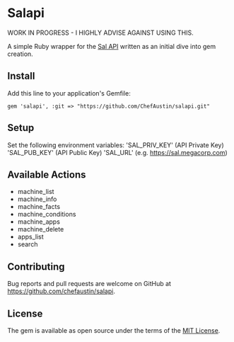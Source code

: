 # Salapi

WORK IN PROGRESS - I HIGHLY ADVISE AGAINST USING THIS.

A simple Ruby wrapper for the [Sal API](https://github.com/salopensource/sal) written as an initial dive into gem creation.

## Install

Add this line to your application's Gemfile:

`gem 'salapi', :git => "https://github.com/ChefAustin/salapi.git"`

## Setup

Set the following environment variables:
'SAL_PRIV_KEY' (API Private Key)
'SAL_PUB_KEY' (API Public Key)
'SAL_URL' (e.g. https://sal.megacorp.com)

## Available Actions

- machine_list
- machine_info
- machine_facts
- machine_conditions
- machine_apps
- machine_delete
- apps_list
- search

## Contributing

Bug reports and pull requests are welcome on GitHub at https://github.com/chefaustin/salapi.

## License

The gem is available as open source under the terms of the [MIT License](https://opensource.org/licenses/MIT).
